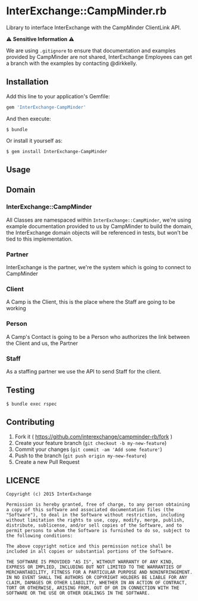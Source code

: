 # InterExchange::CampMinder.rb

Library to interface InterExchange with the CampMinder ClientLink API.

:warning: **Sensitive Information** :warning:

We are using `.gitignore` to ensure that documentation and examples provided by
CampMinder are not shared, InterExchange Employees can get a branch with the examples
by contacting @dirkkelly.

## Installation

Add this line to your application's Gemfile:

```ruby
gem 'InterExchange-CampMinder'
```

And then execute:

    $ bundle

Or install it yourself as:

    $ gem install InterExchange-CampMinder

## Usage

## Domain

### InterExchange::CampMinder

All Classes are namespaced within `InterExchange::CampMinder`, we're using example documentation
provided to us by CampMinder to build the domain, the InterExchange domain objects will be referenced
in tests, but won't be tied to this implementation.

### Partner

InterExchange is the partner, we're the system which is going to connect to CampMinder

### Client

A Camp is the Client, this is the place where the Staff are going to be working

### Person

A Camp's Contact is going to be a Person who authorizes the link between the Client and us, the Partner

### Staff

As a staffing partner we use the API to send Staff for the client.

## Testing

    $ bundle exec rspec


## Contributing

1. Fork it ( https://github.com/interexchange/campminder-rb/fork )
2. Create your feature branch (`git checkout -b my-new-feature`)
3. Commit your changes (`git commit -am 'Add some feature'`)
4. Push to the branch (`git push origin my-new-feature`)
5. Create a new Pull Request

## LICENCE

```
Copyright (c) 2015 InterExchange

Permission is hereby granted, free of charge, to any person obtaining a copy of this software and associated documentation files (the "Software"), to deal in the Software without restriction, including without limitation the rights to use, copy, modify, merge, publish, distribute, sublicense, and/or sell copies of the Software, and to permit persons to whom the Software is furnished to do so, subject to the following conditions:

The above copyright notice and this permission notice shall be included in all copies or substantial portions of the Software.

THE SOFTWARE IS PROVIDED "AS IS", WITHOUT WARRANTY OF ANY KIND, EXPRESS OR IMPLIED, INCLUDING BUT NOT LIMITED TO THE WARRANTIES OF MERCHANTABILITY, FITNESS FOR A PARTICULAR PURPOSE AND NONINFRINGEMENT. IN NO EVENT SHALL THE AUTHORS OR COPYRIGHT HOLDERS BE LIABLE FOR ANY CLAIM, DAMAGES OR OTHER LIABILITY, WHETHER IN AN ACTION OF CONTRACT, TORT OR OTHERWISE, ARISING FROM, OUT OF OR IN CONNECTION WITH THE SOFTWARE OR THE USE OR OTHER DEALINGS IN THE SOFTWARE.
```
